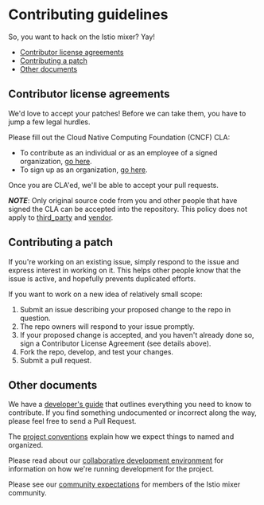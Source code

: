 # Contributing guidelines

So, you want to hack on the Istio mixer? Yay!

- [Contributor license agreements](#contributor-license-agreements)
- [Contributing a patch](#contributing-a-patch)
- [Other documents](#other-documents)

## Contributor license agreements

We'd love to accept your patches! Before we can take them, you have to jump a
few legal hurdles.

Please fill out the Cloud Native Computing Foundation (CNCF) CLA:

  * To contribute as an individual or as an employee of a signed organization,
    [go here](https://identity.linuxfoundation.org/projects/cncf).
  * To sign up as an organization, [go
    here](https://identity.linuxfoundation.org/node/285/organization-signup).

Once you are CLA'ed, we'll be able to accept your pull requests.

***NOTE***: Only original source code from you and other people that have
signed the CLA can be accepted into the repository. This policy does not
apply to [third_party](third_party/) and [vendor](vendor/).

## Contributing a patch

If you're working on an existing issue, simply respond to the issue and express
interest in working on it. This helps other people know that the issue is
active, and hopefully prevents duplicated efforts.

If you want to work on a new idea of relatively small scope:

1. Submit an issue describing your proposed change to the repo in question.
1. The repo owners will respond to your issue promptly.
1. If your proposed change is accepted, and you haven't already done so, sign a
   Contributor License Agreement (see details above).
1. Fork the repo, develop, and test your changes.
1. Submit a pull request.

## Other documents

We have a [developer's guide](docs/devel/development.md) that outlines everything
you need to know to contribute. If you find something undocumented or incorrect
along the way, please feel free to send a Pull Request.

The [project conventions](docs/devel/conventions.md) explain how we expect things
to named and organized.

Please read about our [collaborative development environment](docs/devel/collaboration.md) for information
on how we're running development for the project.

Please see our [community expectations](docs/devel/community.md) for members
of the Istio mixer community.
